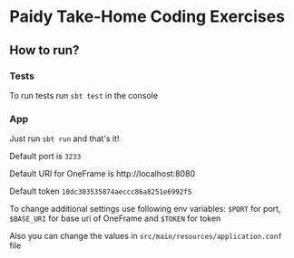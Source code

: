 # Paidy Take-Home Coding Exercises

## How to run?

### Tests
To run tests run `sbt test` in the console

### App

Just run `sbt run` and that's it!

Default port is `3233`

Default URI for OneFrame is http://localhost:8080

Default token `10dc303535874aeccc86a8251e6992f5`

To change additional settings use following env variables: `$PORT` for port,
`$BASE_URI` for base uri of OneFrame and `$TOKEN` for token

Also you can change the values in `src/main/resources/application.conf` file